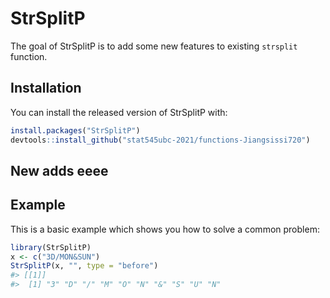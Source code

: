 
<!-- README.md is generated from README.Rmd. Please edit that file -->

# StrSplitP

<!-- badges: start -->
<!-- badges: end -->

The goal of StrSplitP is to add some new features to existing `strsplit`
function.

## Installation

You can install the released version of StrSplitP with:

``` r
install.packages("StrSplitP")
devtools::install_github("stat545ubc-2021/functions-Jiangsissi720")
```
## New adds  eeee

## Example

This is a basic example which shows you how to solve a common problem:

``` r
library(StrSplitP)
x <- c("3D/MON&SUN")
StrSplitP(x, "", type = "before")
#> [[1]]
#>  [1] "3" "D" "/" "M" "O" "N" "&" "S" "U" "N"
```

